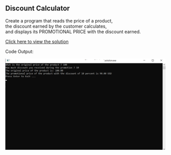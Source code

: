 ## Discount Calculator

Create a program that reads the price of a product,<br>
the discount earned by the customer calculates,<br> 
and displays its PROMOTIONAL PRICE with the discount earned.

[Click here to view the solution](https://github.com/davi-p-oliveira-11/CCodeChallengeLab/blob/main/Challenges/Discount-Calulator/solution.c)

Code Output:

![Output](https://github.com/davi-p-oliveira-11/CCodeChallengeLab/blob/main/Challenges/Discount-Calulator/screenshot.png)
